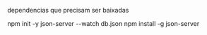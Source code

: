 dependencias que precisam ser baixadas

npm init -y
json-server --watch db.json
npm install -g  json-server
